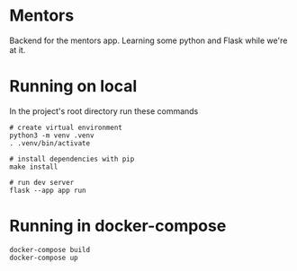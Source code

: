 
# Mentors

Backend for the mentors app. Learning some python and Flask while we're at it.

# Running on local

In the project's root directory run these commands

```
# create virtual environment
python3 -m venv .venv
. .venv/bin/activate

# install dependencies with pip
make install

# run dev server
flask --app app run
```

# Running in docker-compose

```
docker-compose build
docker-compose up
```
